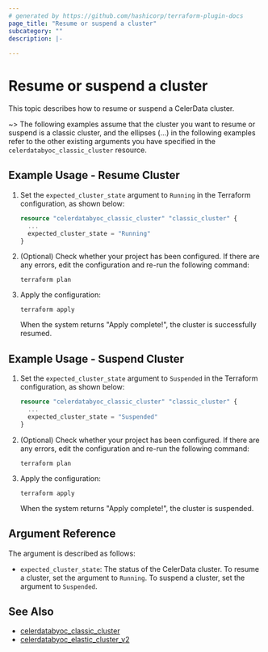 ```yaml
---
# generated by https://github.com/hashicorp/terraform-plugin-docs
page_title: "Resume or suspend a cluster"
subcategory: ""
description: |-
  
---
```


# Resume or suspend a cluster

This topic describes how to resume or suspend a CelerData cluster.

~> The following examples assume that the cluster you want to resume or suspend is a classic cluster, and the ellipses (...) in the following examples refer to the other existing arguments you have specified in the `celerdatabyoc_classic_cluster` resource.

## Example Usage - Resume Cluster

1. Set the `expected_cluster_state` argument to `Running` in the Terraform configuration, as shown below:

   ```terraform
   resource "celerdatabyoc_classic_cluster" "classic_cluster" {
     ...
     expected_cluster_state = "Running" 
   }
   ```

2. (Optional) Check whether your project has been configured. If there are any errors, edit the configuration and re-run the following command:

    ```Plain
    terraform plan
    ```

3. Apply the configuration:

   ```Plain
   terraform apply
   ```

   When the system returns "Apply complete!", the cluster is successfully resumed.

## Example Usage - Suspend Cluster

1. Set the `expected_cluster_state` argument to `Suspended` in the Terraform configuration, as shown below:

   ```terraform
   resource "celerdatabyoc_classic_cluster" "classic_cluster" {
     ...
     expected_cluster_state = "Suspended" 
   }
   ```

2. (Optional) Check whether your project has been configured. If there are any errors, edit the configuration and re-run the following command:

   ```Plain
   terraform plan
   ```

3. Apply the configuration:

   ```Plain
   terraform apply
   ```

   When the system returns "Apply complete!", the cluster is suspended.

## Argument Reference

The argument is described as follows:

- `expected_cluster_state`: The status of the CelerData cluster. To resume a cluster, set the argument to `Running`. To suspend a cluster, set the argument to `Suspended`.

## See Also

- [celerdatabyoc_classic_cluster](../resources/classic_cluster.md)
- [celerdatabyoc_elastic_cluster_v2](../resources/elastic_cluster_v2.md)
